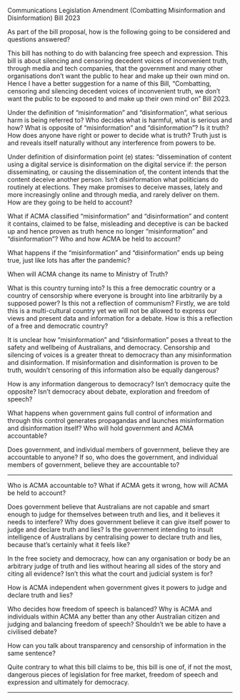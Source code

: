 Communications Legislation Amendment (Combatting Misinformation and Disinformation) Bill 2023

As part of the bill proposal, how is the following going to be considered and questions answered?

This bill has nothing to do with balancing free speech and expression. This bill is about silencing and
censoring decedent voices of inconvenient truth, through media and tech companies, that the
government and many other organisations don’t want the public to hear and make up their own
mind on. Hence I have a better suggestion for a name of this Bill, “Combatting, censoring and
silencing decedent voices of inconvenient truth, we don’t want the public to be exposed to and
make up their own mind on” Bill 2023.

Under the definition of “misinformation” and “disinformation”, what serious harm is being referred
to? Who decides what is harmful, what is serious and how? What is opposite of “misinformation”
and “disinformation”? Is it truth? How does anyone have right or power to decide what is truth?
Truth just is and reveals itself naturally without any interference from powers to be.

Under definition of disinformation point (e) states: “dissemination of content using a digital service
is disinformation on the digital service if: the person disseminating, or causing the dissemination of,
the content intends that the content deceive another person. Isn’t disinformation what politicians
do routinely at elections. They make promises to deceive masses, lately and more increasingly online
and through media, and rarely deliver on them. How are they going to be held to account?

What if ACMA classified “misinformation” and “disinformation” and content it contains, claimed to
be false, misleading and deceptive is can be backed up and hence proven as truth hence no longer
“misinformation” and “disinformation”? Who and how ACMA be held to account?

What happens if the “misinformation” and “disinformation” ends up being true, just like lots has
after the pandemic?

When will ACMA change its name to Ministry of Truth?

What is this country turning into? Is this a free democratic country or a country of censorship where
everyone is brought into line arbitrarily by a supposed power? Is this not a reflection of
communism? Firstly, we are told this is a multi-cultural country yet we will not be allowed to express
our views and present data and information for a debate. How is this a reflection of a free and
democratic country?

It is unclear how “misinformation” and “disinformation” poses a threat to the safety and wellbeing
of Australians, and democracy. Censorship and silencing of voices is a greater threat to democracy
than any misinformation and disinformation. If misinformation and disinformation is proven to be
truth, wouldn’t censoring of this information also be equally dangerous?

How is any information dangerous to democracy? Isn’t democracy quite the opposite? Isn’t
democracy about debate, exploration and freedom of speech?

What happens when government gains full control of information and through this control
generates propagandas and launches misinformation and disinformation itself? Who will hold
government and ACMA accountable?

Does government, and individual members of government, believe they are accountable to anyone?
If so, who does the government, and individual members of government, believe they are
accountable to?


-----

Who is ACMA accountable to? What if ACMA gets it wrong, how will ACMA be held to account?

Does government believe that Australians are not capable and smart enough to judge for
themselves between truth and lies, and it believes it needs to interfere? Why does government
believe it can give itself power to judge and declare truth and lies? Is the government intending to
insult intelligence of Australians by centralising power to declare truth and lies, because that’s
certainly what it feels like?

In the free society and democracy, how can any organisation or body be an arbitrary judge of truth
and lies without hearing all sides of the story and citing all evidence? Isn’t this what the court and
judicial system is for?

How is ACMA independent when government gives it powers to judge and declare truth and lies?

Who decides how freedom of speech is balanced? Why is ACMA and individuals within ACMA any
better than any other Australian citizen and judging and balancing freedom of speech? Shouldn’t we
be able to have a civilised debate?

How can you talk about transparency and censorship of information in the same sentence?

Quite contrary to what this bill claims to be, this bill is one of, if not the most, dangerous pieces of
legislation for free market, freedom of speech and expression and ultimately for democracy.


-----

